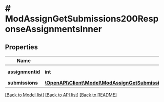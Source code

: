 # # ModAssignGetSubmissions200ResponseAssignmentsInner

## Properties

Name | Type | Description | Notes
------------ | ------------- | ------------- | -------------
**assignmentid** | **int** | assignment id | [optional]
**submissions** | [**\OpenAPI\Client\Model\ModAssignGetSubmissions200ResponseAssignmentsInnerSubmissionsInner[]**](ModAssignGetSubmissions200ResponseAssignmentsInnerSubmissionsInner.md) |  | [optional]

[[Back to Model list]](../../README.md#models) [[Back to API list]](../../README.md#endpoints) [[Back to README]](../../README.md)

